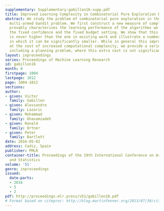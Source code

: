 ```yaml
---
supplementary: Supplementary:gabillon16-supp.pdf
title: Improved Learning Complexity in Combinatorial Pure Exploration Bandits
abstract: We study the problem of combinatorial pure exploration in the stochastic
  multi-armed bandit problem. We first construct a new measure of complexity that
  provably characterizes the learning performance of the algorithms we propose for
  the fixed confidence and the fixed budget setting. We show that this complexity
  is never higher than the one in existing work and illustrate a number of configurations
  in which it can be significantly smaller. While in general this improvement comes
  at the cost of increased computational complexity, we provide a series of examples,
  including a planning problem, where this extra cost is not significant.
layout: inproceedings
series: Proceedings of Machine Learning Research
id: gabillon16
month: 0
firstpage: 1004
lastpage: 1012
page: 1004-1012
sections: 
author:
- given: Victor
  family: Gabillon
- given: Alessandro
  family: Lazaric
- given: Mohammad
  family: Ghavamzadeh
- given: Ronald
  family: Ortner
- given: Peter
  family: Bartlett
date: 2016-05-02
address: Cadiz, Spain
publisher: PMLR
container-title: Proceedings of the 19th International Conference on Artificial Intelligence
  and Statistics
volume: '51'
genre: inproceedings
issued:
  date-parts:
  - 2016
  - 5
  - 2
pdf: http://proceedings.mlr.press/v51/gabillon16.pdf
# Format based on citeproc: http://blog.martinfenner.org/2013/07/30/citeproc-yaml-for-bibliographies/
---
```

